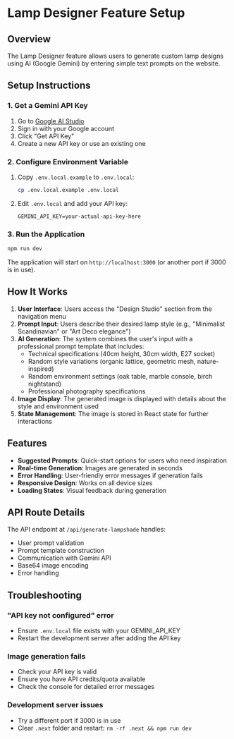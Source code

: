 # Lamp Designer Feature Setup

## Overview
The Lamp Designer feature allows users to generate custom lamp designs using AI (Google Gemini) by entering simple text prompts on the website.

## Setup Instructions

### 1. Get a Gemini API Key
1. Go to [Google AI Studio](https://makersuite.google.com/app/apikey)
2. Sign in with your Google account
3. Click "Get API Key"
4. Create a new API key or use an existing one

### 2. Configure Environment Variable
1. Copy `.env.local.example` to `.env.local`:
   ```bash
   cp .env.local.example .env.local
   ```

2. Edit `.env.local` and add your API key:
   ```
   GEMINI_API_KEY=your-actual-api-key-here
   ```

### 3. Run the Application
```bash
npm run dev
```

The application will start on `http://localhost:3000` (or another port if 3000 is in use).

## How It Works

1. **User Interface**: Users access the "Design Studio" section from the navigation menu
2. **Prompt Input**: Users describe their desired lamp style (e.g., "Minimalist Scandinavian" or "Art Deco elegance")
3. **AI Generation**: The system combines the user's input with a professional prompt template that includes:
   - Technical specifications (40cm height, 30cm width, E27 socket)
   - Random style variations (organic lattice, geometric mesh, nature-inspired)
   - Random environment settings (oak table, marble console, birch nightstand)
   - Professional photography specifications
4. **Image Display**: The generated image is displayed with details about the style and environment used
5. **State Management**: The image is stored in React state for further interactions

## Features

- **Suggested Prompts**: Quick-start options for users who need inspiration
- **Real-time Generation**: Images are generated in seconds
- **Error Handling**: User-friendly error messages if generation fails
- **Responsive Design**: Works on all device sizes
- **Loading States**: Visual feedback during generation

## API Route Details

The API endpoint at `/api/generate-lampshade` handles:
- User prompt validation
- Prompt template construction
- Communication with Gemini API
- Base64 image encoding
- Error handling

## Troubleshooting

### "API key not configured" error
- Ensure `.env.local` file exists with your GEMINI_API_KEY
- Restart the development server after adding the API key

### Image generation fails
- Check your API key is valid
- Ensure you have API credits/quota available
- Check the console for detailed error messages

### Development server issues
- Try a different port if 3000 is in use
- Clear `.next` folder and restart: `rm -rf .next && npm run dev`